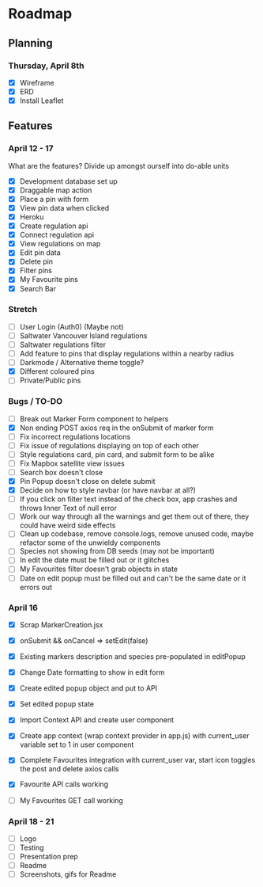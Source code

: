 # Roadmap

## Planning

### Thursday, April 8th

- [x] Wireframe
- [x] ERD
- [x] Install Leaflet

## Features

### April 12 - 17

What are the features? Divide up amongst ourself into do-able units

- [x] Development database set up
- [x] Draggable map action
- [x] Place a pin with form
- [x] View pin data when clicked
- [x] Heroku
- [x] Create regulation api
- [x] Connect regulation api
- [x] View regulations on map
- [x] Edit pin data
- [x] Delete pin
- [x] Filter pins
- [x] My Favourite pins
- [x] Search Bar

### Stretch

- [ ] User Login (Auth0) (Maybe not)
- [ ] Saltwater Vancouver Island regulations
- [ ] Saltwater regulations filter
- [ ] Add feature to pins that display regulations within a nearby radius
- [ ] Darkmode / Alternative theme toggle?
- [x] Different coloured pins
- [ ] Private/Public pins

### Bugs / TO-DO

- [ ] Break out Marker Form component to helpers
- [x] Non ending POST axios req in the onSubmit of marker form
- [ ] Fix incorrect regulations locations
- [ ] Fix issue of regulations displaying on top of each other
- [ ] Style regulations card, pin card, and submit form to be alike
- [ ] Fix Mapbox satellite view issues
- [ ] Search box doesn't close
- [x] Pin Popup doesn't close on delete submit
- [x] Decide on how to style navbar (or have navbar at all?)
- [ ] If you click on filter text instead of the check box, app crashes and throws Inner Text of null error
- [ ] Work our way through all the warnings and get them out of there, they could have weird side effects
- [ ] Clean up codebase, remove console.logs, remove unused code, maybe refactor some of the unwieldy components
- [ ] Species not showing from DB seeds (may not be important)
- [ ] In edit the date must be filled out or it glitches
- [ ] My Favourites filter doesn't grab objects in state
- [ ] Date on edit popup must be filled out and can't be the same date or it errors out   

### April 16
- [x] Scrap MarkerCreation.jsx
- [x] onSubmit &&  onCancel => setEdit(false)
- [x] Existing markers description and species pre-populated in editPopup
- [x] Change Date formatting to show in edit form
- [x] Create edited popup object and put to API
- [x] Set edited popup state

- [x] Import Context API and create user component
- [x] Create app context (wrap context provider in app.js) with current_user variable set to 1 in user component
- [x] Complete Favourites integration with current_user var, start icon toggles the post and delete axios calls
- [x] Favourite API calls working
- [ ] My Favourites GET call working


### April 18 - 21

- [ ] Logo
- [ ] Testing
- [ ] Presentation prep
- [ ] Readme
- [ ] Screenshots, gifs for Readme
